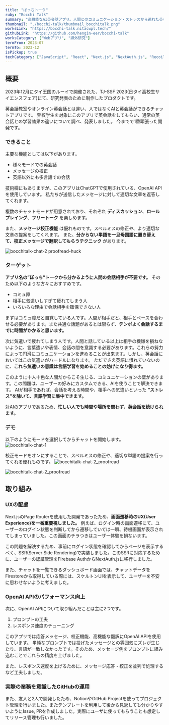 ```yaml
---
title: "ぼっちトーク"
ruby: "Bocchi Talk"
summary: "高機能なAI英会話アプリ。人間とのコミュニケーション・ストレスから逃れた英会話を体験しよう！"
thumbnail: "./bocchi-talk/thumbnail_bocchitalk.png"
worksLink: "https://bocchi-talk.nitacwpl.tech/"
githubLink: "https://github.com/hengin-eer/bocchi-talk"
worksCategory: ["Webアプリ", "課外研究"]
termFrom: 2023-07
termTo: 2023-12
isPickup: true
techCategory: ["JavaScript", "React", "Next.js", "NextAuth.js", "Recoil", "Chakra UI", "Markdown", "PWA", "OpenAI API", "Firebase", "Firestore", "Vercel", "GitHub", "Figma"]
---
```

## 概要
2023年12月にタイ王国のルーイで開催された、TJ-SSF 2023(日タイ高校生サイエンスフェア)にて、研究発表のために制作したプロダクトです。

英会話教室やオンライン英会話とは違い、人ではなくAIと英会話ができるチャットアプリです。
弊校学生を対象にこのアプリで英会話をしてもらい、通常の英会話との学習効果の違いについて調べ、発表しました。
今までで1番頑張った開発です。

### できること
主要な機能としては以下があります。
- 様々モードでの英会話
- メッセージの校正
- 英語以外にも多言語での会話

技術欄にもありますが、このアプリはChatGPTで使用されている、OpenAI APIを使用しています。
私たちが送信したメッセージに対して適切な文章を返答してくれます。

複数のチャットモードが用意されており、それぞれ __ディスカッション__、__ロールプレイング__、__フリートーク__ を楽しめます。

また、__メッセージ校正機能__ は優れものです。スペルミスの修正や、より適切な文章の提案をしてくれます。
また、__分からない単語を一旦母国語に置き替えて、校正メッセージで翻訳してもらうテクニック__ があります。

![bocchitalk-chat-2 proofread-huck](./bocchi-talk/bocchitalk-chat-2_proofread-huck.png)

### ターゲット
__アプリ名の”ぼっち”トークから分かるように人間の会話相手が不要です。__ そのため以下のような方々におすすめです。
- コミュ障
- 相手に気遣いしすぎて疲れてしまう人
- いろいろな理由で会話相手を確保できない人

まずはコミュ障だと自覚している人です。人間が相手だと、相手とペースを合わせる必要があります。また共通な話題があるとは限らず、__テンポよく会話するまでに時間がかかると思います。__

次に気遣いで疲れてしまう人です。人間と話している以上は相手の機嫌を損ねないように、言葉遣いや表情、会話の間を意識する必要があります。これらの努力によって円滑にコミュニケーションを進めることが出来ます。しかし、英会話においてはこの気遣いがハードルになります。
ただでさえ英語に慣れていないのに、__これら気遣いの意識は言語学習を始めることの妨げになり得ます。__

このように十人十色な人間だからこそ生じる、コミュニケーションの壁があります。この問題は、ユーザーの好みにカスタムできる、AIを使うことで解決できます。
AIが相手であれば、会話を考える時間や、相手への気遣いといった __”ストレス”を除いて、言語学習に集中できます。__

対AIのアプリであるため、__忙しい人でも時間や場所を問わず、英会話を続けられます。__

### デモ
以下のようにモードを選択してからチャットを開始します。
![bocchitalk-chat-1](./bocchi-talk/bocchitalk-chat-1.gif)

校正モードをオンにすることで、スペルミスの修正や、適切な単語の提案を行ってくれる優れものです。
![bocchitalk-chat-2_proofread](./bocchi-talk/bocchitalk-chat-2_proofread.png)

![bocchitalk-chat-2_proofread](./bocchi-talk/bocchitalk-chat-2_proofread.gif)

## 取り組み
### UXの配慮
Next.jsのPage Routerを使用した開発であったため、__画面遷移時のUX(User Experience)を一番重要視しました。__
例えば、ログイン時の画面遷移にて、ユーザーのログイン状態を判断してから遷移していては一瞬、待機画面が表示されてしまっていました。この画面のチラつきはユーザー体験を損ないます。

この問題を解決するため、事前にログイン状態を確認してからページを表示するべく、SSR(Server Side Rendering)で実装しました。このSSRに対応するために、ユーザーの認証管理をFirebase AuthからNextAuth.jsに移行しました。

また、チャットを一覧できるダッシュボード画面では、チャットデータをFirestoreから取得している際には、スケルトンUIを表示して、ユーザーを不安に思わせないように考えました。

### OpenAI APIのパフォーマンス向上
次に、OpenAI APIについて取り組んだことは主に2つです。
1. プロンプトの工夫
2. レスポンス速度のチューニング

このアプリでは応答メッセージ、校正機能、高機能な翻訳にOpenAI APIを使用しています。
単純なプロンプトでは投げたメッセージとの雰囲気にズレが生じたり、言語が一致しなかったです。そのため、メッセージ例をプロンプトに組み込むことでこれらの精度を上げました。

また、レスポンス速度を上げるために、メッセージ応答・校正を並列で処理するなど工夫しました。

### 実際の業務を意識したGitHubの運用
また、友人と2人で開発したため、NotionやGitHub Projectを使ってプロジェクト管理を行いました。またテンプレートを利用して後から見返しても分かりやすいようにIssue, PRを作成しました。実際にユーザに使ってもらうことも想定してリリース管理も行いました。
